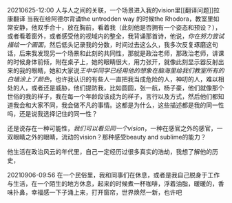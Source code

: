 20210625-12:00 人与人之间的关联，一个场景进入我的vision里[[翻译问题]]拉康翻译
当我在给阿德尔背诵the untrodden way 的时候the Rhodora，教室里如常安静，他双手合十，放在胸前，看着我（此刻他是否拥有一个姿态和预设？），或者看着窗外，或者感受他的视域内的整全，我背诵那首诗，他说，*你在努力尝试描绘一个画面*，然后低头记录我的分数，时间过去这么久，我多次反复琢磨这句话，后来我发现另一个场景和此刻的共同性，那就是政治老师，那政治老师，讲课的时候身体前倾，附在桌子上，她的眼睛很大，用力张开，就像此刻显示器反射出来的我的眼睛，她和大家说*王中华同学已经用他的想象在脑海里给我们教室所有的白墙涂上了颜色*，也许我认识的有些人一直把我当成危险的人，神叨的人，难以相处的人，或者还是威胁，他们提防我，比如圆圆，张一航，杨子豪，他们就像那个世俗的我的样子，我在每一个年龄段该成为的样子，言行以及方式，然后他们都知道我会和大家不同，我会做不凡的事情。这都是为什么，这些描述都是我的同一性吗，还是说我选择记住的同一性？

还是说存在一种可能性，*我们可以看见同一个vision*，一种在感官之外的感官，一双眼睛之外的眼睛，流动的vision？那种感受beauty and sublime的能力？

他生活在政治风云的年代里，自己一定经历过很多真实的浩劫，我想了解他的历史，


20210906-09:56
在一个民俗里，我和同事们在休息，或者是我自己脱身于工作与生活，在一个陌生的地方休息，起来的时候煮一杯咖啡，浮着油脂，暖暖的，香味扑鼻，幸福感一下子涌上来，打开窗帘，世界焕然一新，也许吧